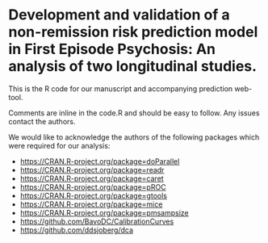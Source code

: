 # Development and validation of a non-remission risk prediction model in First Episode Psychosis: An analysis of two longitudinal studies.

This is the R code for our manuscript and accompanying prediction web-tool.

Comments are inline in the code.R and should be easy to follow. Any issues contact the authors.

We would like to acknowledge the authors of the following packages which were required for our analysis:
* https://CRAN.R-project.org/package=doParallel
* https://CRAN.R-project.org/package=readr
* https://CRAN.R-project.org/package=caret
* https://CRAN.R-project.org/package=pROC
* https://CRAN.R-project.org/package=gtools
* https://CRAN.R-project.org/package=mice
* https://CRAN.R-project.org/package=pmsampsize
* https://github.com/BavoDC/CalibrationCurves
* https://github.com/ddsjoberg/dca
